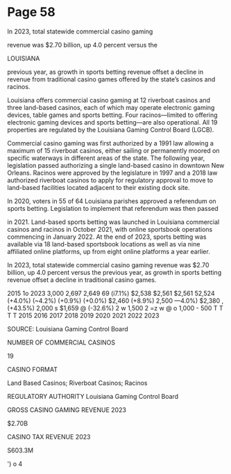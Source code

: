 # Page 58

In 2023, total statewide commercial casino gaming

revenue was $2.70 billion, up 4.0 percent versus the

LOUISIANA

previous year, as growth in sports betting revenue offset
a decline in revenue from traditional casino games
offered by the state’s casinos and racinos.

Louisiana offers commercial casino gaming at 12 riverboat casinos and three
land-based casinos, each of which may operate electronic gaming devices, table
games and sports betting. Four racinos—Iimited to offering electronic gaming
devices and sports betting—are also operational. All 19 properties are regulated
by the Louisiana Gaming Control Board (LGCB).

Commercial casino gaming was first authorized by a 1991 law allowing a
maximum of 15 riverboat casinos, either sailing or permanently moored on
specific waterways in different areas of the state. The following year, legislation
passed authorizing a single land-based casino in downtown New Orleans.
Racinos were approved by the legislature in 1997 and a 2018 law authorized
riverboat casinos to apply for regulatory approval to move to land-based facilities
located adjacent to their existing dock site.

In 2020, voters in 55 of 64 Louisiana parishes approved a referendum on
sports betting. Legislation to implement that referendum was then passed

in 2021. Land-based sports betting was launched in Louisiana commercial
casinos and racinos in October 2021, with online sportsbook operations
commencing in January 2022. At the end of 2023, sports betting was available
via 18 land-based sportsbook locations as well as via nine affiliated online
platforms, up from eight online platforms a year earlier.

In 2023, total statewide commercial casino gaming revenue was $2.70 billion,
up 4.0 percent versus the previous year, as growth in sports betting revenue
offset a decline in traditional casino games.

2015 1o 2023
3,000
2,697
2,649 69
(i7.1%) $2,538 $2,561 $2,561 52,524 (+4.0%)
(~4.2%) (+0.9%) (+0.0%) $2,460 (+8.9%)
2,500 —4.0%) $2,380
, (+43.5%)
2,000
s $1,659
@ (-32.6%)
2
w 1,500
2
=z
w
@
o
1,000 -
500
T T T T
2015 2016 2017 2018 2019 2020 2021 2022 2023

SOURCE: Louisiana Gaming Control Board

NUMBER OF COMMERCIAL CASINOS

19

CASINO FORMAT

Land Based Casinos;
Riverboat Casinos;
Racinos

REGULATORY AUTHORITY
Louisiana Gaming
Control Board

GROSS CASINO GAMING REVENUE 2023

$2.70B

CASINO TAX REVENUE 2023

S603.3M

')
o 4
